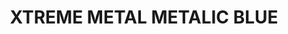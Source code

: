 ---
layout: product
title: "XTREME METAL METALIC BLUE"
price: "750" 
desc: "Enamel Metalizer 35mL"
img_path: "/assets/img/AK-487.jpg"
brand: "AK "
available: true
special_offer: false
new: false
soon: false
cat: "020000"
subcat: "020200"
subsubcat: "020205"
sifra: "AK-487"
popular: false
---